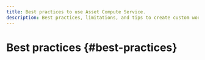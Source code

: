 ```yaml
---
title: Best practices to use Asset Compute Service.
description: Best practices, limitations, and tips to create custom workers using Asset Compute Service.
---
```


# Best practices {#best-practices}
